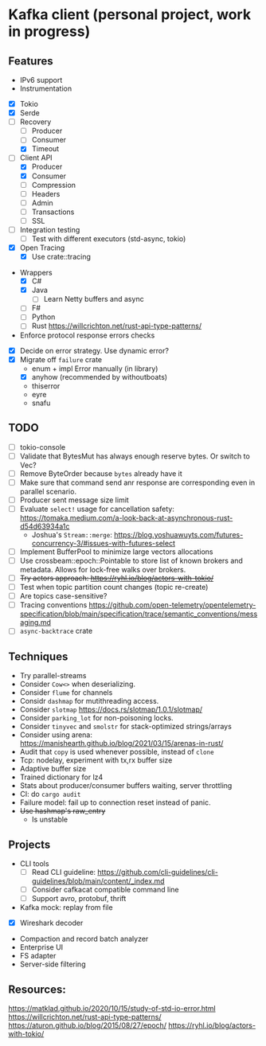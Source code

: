 # Kafka client (personal project, work in progress) 

## Features
* IPv6 support
* Instrumentation

- [x] Tokio
- [x] Serde
- [ ] Recovery
  - [ ] Producer
  - [ ] Consumer
  - [X] Timeout
- [ ] Client API
  - [x] Producer
  - [x] Consumer
  - [ ] Compression
  - [ ] Headers
  - [ ] Admin
  - [ ] Transactions
  - [ ] SSL
- [ ] Integration testing
    - [ ] Test with different executors (std-async, tokio)
- [x] Open Tracing
    - [x] Use crate::tracing
* Wrappers
    - [x] C#
    - [x] Java
        - [ ] Learn Netty buffers and async
    - [ ] F#
    - [ ] Python
    - [ ] Rust https://willcrichton.net/rust-api-type-patterns/
* Enforce protocol response errors checks
- [x] Decide on error strategy. Use dynamic error?
- [x] Migrate off `failure` crate
    * enum + impl Error manually (in library)
    - [x] anyhow (recommended by withoutboats)
    * thiserror
    * eyre
    * snafu

## TODO
- [ ] tokio-console
- [ ] Validate that BytesMut has always enough reserve bytes. Or switch to Vec?
- [ ] Remove ByteOrder because `bytes` already have it  
- [ ] Make sure that command send anr response are corresponding even in parallel scenario.
- [ ] Producer sent message size limit
- [ ] Evaluate `select!` usage for cancellation safety: https://tomaka.medium.com/a-look-back-at-asynchronous-rust-d54d63934a1c
  - Joshua's `Stream::merge`: https://blog.yoshuawuyts.com/futures-concurrency-3/#issues-with-futures-select 
- [ ] Implement BufferPool to minimize large vectors allocations  
- [ ] Use crossbeam::epoch::Pointable to store list of known brokers and metadata. Allows for lock-free walks over brokers.
- [ ] ~~Try actors approach: https://ryhl.io/blog/actors-with-tokio/~~
- [ ] Test when topic partition count changes (topic re-create)
- [ ] Are topics case-sensitive?
- [ ] Tracing conventions https://github.com/open-telemetry/opentelemetry-specification/blob/main/specification/trace/semantic_conventions/messaging.md
- [ ] `async-backtrace` crate

## Techniques
* Try parallel-streams
* Consider `Cow<>` when deserializing.
* Consider `flume` for channels
* Considr `dashmap` for mutithreading access.
* Consider `slotmap` https://docs.rs/slotmap/1.0.1/slotmap/
* Consider `parking_lot` for non-poisoning locks.
* Consider `tinyvec` and `smolstr` for stack-optimized strings/arrays
* Consider using arena: https://manishearth.github.io/blog/2021/03/15/arenas-in-rust/  
* Audit that `copy` is used whenever possible, instead of `clone`
* Tcp: nodelay, experiment with tx,rx buffer size
* Adaptive buffer size
* Trained dictionary for lz4
* Stats about producer/consumer buffers waiting, server throttling
* CI: do `cargo audit`
* Failure model: fail up to connection reset instead of panic.
* ~~Use hashmap's raw_entry~~
  * Is unstable 

## Projects
* CLI tools
  - [ ] Read CLI guideline: https://github.com/cli-guidelines/cli-guidelines/blob/main/content/_index.md
  - [ ] Consider cafkacat compatible command line
  - [ ] Support avro, protobuf, thrift
* Kafka mock: replay from file
- [x] Wireshark decoder
* Compaction and record batch analyzer
* Enterprise UI
* FS adapter
* Server-side filtering

## Resources:
https://matklad.github.io/2020/10/15/study-of-std-io-error.html
https://willcrichton.net/rust-api-type-patterns/
https://aturon.github.io/blog/2015/08/27/epoch/
https://ryhl.io/blog/actors-with-tokio/
